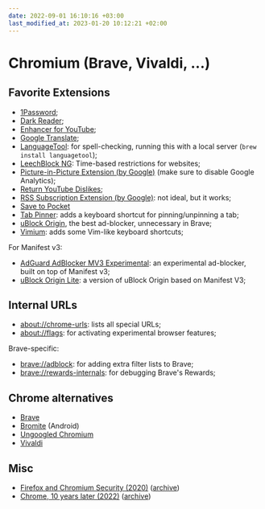 ```yaml
---
date: 2022-09-01 16:10:16 +03:00
last_modified_at: 2023-01-20 10:12:21 +02:00
---
```


# Chromium (Brave, Vivaldi, ...)

## Favorite Extensions

- [1Password](https://chrome.google.com/webstore/detail/1password-%E2%80%93-password-mana/aeblfdkhhhdcdjpifhhbdiojplfjncoa);
- [Dark Reader](https://chrome.google.com/webstore/detail/dark-reader/eimadpbcbfnmbkopoojfekhnkhdbieeh);
- [Enhancer for YouTube](https://chrome.google.com/webstore/detail/enhancer-for-youtube/ponfpcnoihfmfllpaingbgckeeldkhle);
- [Google Translate](https://chrome.google.com/webstore/detail/google-translate/aapbdbdomjkkjkaonfhkkikfgjllcleb);
- [LanguageTool](https://chrome.google.com/webstore/detail/grammar-spell-checker-%E2%80%94-l/oldceeleldhonbafppcapldpdifcinji?utm_source=lt-homepage): for spell-checking, running this with a local server (`brew install languagetool`);
- [LeechBlock NG](https://chrome.google.com/webstore/detail/leechblock-ng/blaaajhemilngeeffpbfkdjjoefldkok): Time-based restrictions for websites;
- [Picture-in-Picture Extension (by Google)](https://chrome.google.com/webstore/detail/picture-in-picture-extens/hkgfoiooedgoejojocmhlaklaeopbecg?hl=en) (make sure to disable Google Analytics);
- [Return YouTube Dislikes](https://chrome.google.com/webstore/detail/return-youtube-dislike/gebbhagfogifgggkldgodflihgfeippi);
- [RSS Subscription Extension (by Google)](https://chrome.google.com/webstore/detail/rss-subscription-extensio/nlbjncdgjeocebhnmkbbbdekmmmcbfjd/related): not ideal, but it works;
- [Save to Pocket](https://chrome.google.com/webstore/detail/save-to-pocket/niloccemoadcdkdjlinkgdfekeahmflj?hl=en)
- [Tab Pinner](https://chrome.google.com/webstore/detail/tab-pinner-keyboard-short/mbcjcnomlakhkechnbhmfjhnnllpbmlh): adds a keyboard shortcut for pinning/unpinning a tab;
- [uBlock Origin](https://chrome.google.com/webstore/detail/ublock-origin/cjpalhdlnbpafiamejdnhcphjbkeiagm?hl=en), the best ad-blocker, unnecessary in Brave;
- [Vimium](https://chrome.google.com/webstore/detail/vimium/dbepggeogbaibhgnhhndojpepiihcmeb): adds some Vim-like keyboard shortcuts;

For Manifest v3:

- [AdGuard AdBlocker MV3 Experimental](https://chrome.google.com/webstore/detail/adguard-adblocker-mv3-exp/apjcbfpjihpedihablmalmbbhjpklbdf/related): an experimental ad-blocker, built on top of Manifest v3;
- [uBlock Origin Lite](https://chrome.google.com/webstore/detail/ublock-origin-lite/ddkjiahejlhfcafbddmgiahcphecmpfh): a version of uBlock Origin based on Manifest V3;

## Internal URLs

- [about://chrome-urls](about://chrome-urls): lists all special URLs;
- [about://flags](about://flags): for activating experimental browser features;

Brave-specific:

- [brave://adblock](about://adblock): for adding extra filter lists to Brave;
- [brave://rewards-internals](brave://rewards-internals/): for debugging Brave's Rewards;

## Chrome alternatives

- [Brave](https://brave.com/)
- [Bromite](https://www.bromite.org/) (Android)
- [Ungoogled Chromium](https://github.com/ungoogled-software/ungoogled-chromium)
- [Vivaldi](https://vivaldi.com/)

## Misc

- [Firefox and Chromium Security (2020)](https://madaidans-insecurities.github.io/firefox-chromium.html) ([archive](https://web.archive.org/web/20210105142528/https://madaidans-insecurities.github.io/firefox-chromium.html))
- [Chrome, 10 years later (2022)](https://neugierig.org/software/blog/2022/12/chrome.html) ([archive](https://web.archive.org/web/20221209034236/https://neugierig.org/software/blog/2022/12/chrome.html))
